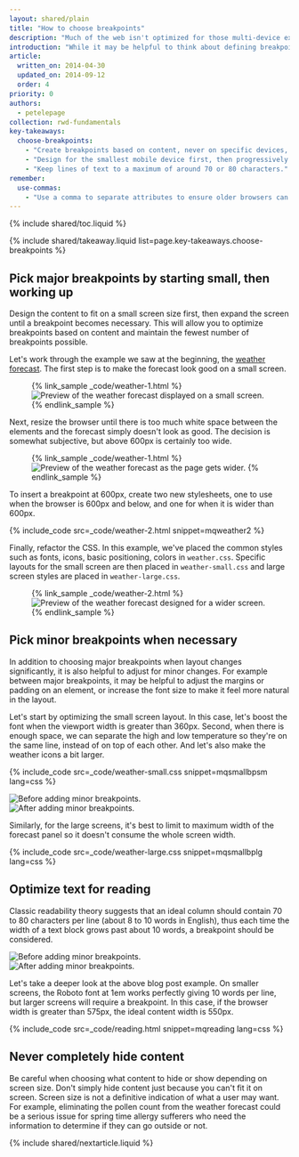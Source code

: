 ```yaml
---
layout: shared/plain
title: "How to choose breakpoints"
description: "Much of the web isn't optimized for those multi-device experiences. Learn the fundamentals to get your site working on mobile, desktop or anything else with a screen."
introduction: "While it may be helpful to think about defining breakpoints based on device classes, use caution. Defining brand names, or operating systems that are in use today can result in a maintenance nightmare. Instead, the content itself should determine how the layout adjusts to its container."
article:
  written_on: 2014-04-30
  updated_on: 2014-09-12
  order: 4
priority: 0
authors:
  - petelepage
collection: rwd-fundamentals
key-takeaways:
  choose-breakpoints:
    - "Create breakpoints based on content, never on specific devices, products or brands."
    - "Design for the smallest mobile device first, then progressively enhance the experience as more screen real estate becomes available."
    - "Keep lines of text to a maximum of around 70 or 80 characters."
remember:
  use-commas:
    - "Use a comma to separate attributes to ensure older browsers can properly parse the attributes."
---
```


{% include shared/toc.liquid %}

{% include shared/takeaway.liquid list=page.key-takeaways.choose-breakpoints %}

## Pick major breakpoints by starting small, then working up

Design the content to fit on a small screen size first, then expand the screen
until a breakpoint becomes necessary.  This will allow you to optimize
breakpoints based on content and maintain the fewest number of breakpoints
possible.

Let's work through the example we saw at the beginning,
the [weather forecast]({{site.fundamentals}}/layouts/rwd-fundamentals/index.html).
The first step is to make the forecast look good on a small screen.

<figure>
  {% link_sample _code/weather-1.html %}
    <img src="imgs/weather-1.png" class="center" srcset="imgs/weather-1.png 1x, imgs/weather-1-2x.png 2x" alt="Preview of the weather forecast displayed on a small screen.">
  {% endlink_sample %}
</figure>

Next, resize the browser until there is too much white space between the
elements and the forecast simply doesn't look as good.  The decision is somewhat
subjective, but above 600px is certainly too wide.

<figure>
  {% link_sample _code/weather-1.html %}
    <img src="imgs/weather-2.png" class="center" srcset="imgs/weather-2.png 1x, imgs/weather-2-2x.png 2x" alt="Preview of the weather forecast as the page gets wider.">
  {% endlink_sample %}
</figure>

To insert a breakpoint at 600px, create two new stylesheets, one to use when the
browser is 600px and below, and one for when it is wider than 600px.

{% include_code src=_code/weather-2.html snippet=mqweather2 %}

Finally, refactor the CSS.  In this example, we've placed the common styles such
as fonts, icons, basic positioning, colors in `weather.css`.  Specific layouts
for the small screen are then placed in `weather-small.css` and large screen
styles are placed in `weather-large.css`.

<figure>
  {% link_sample _code/weather-2.html %}
    <img src="imgs/weather-3.png" class="center" srcset="imgs/weather-3.png 1x, imgs/weather-3-2x.png 2x" alt="Preview of the weather forecast designed for a wider screen.">
  {% endlink_sample %}
</figure>

## Pick minor breakpoints when necessary

In addition to choosing major breakpoints when layout changes significantly, it
is also helpful to adjust for minor changes.  For example between major
breakpoints, it may be helpful to adjust the margins or padding on an element,
or increase the font size to make it feel more natural in the layout.

Let's start by optimizing the small screen layout.  In this case, let's boost
the font when the viewport width is greater than 360px.  Second, when there is
enough space, we can separate the high and low temperature so they're on the
same line, instead of on top of each other.  And let's also make the weather
icons a bit larger.

{% include_code src=_code/weather-small.css snippet=mqsmallbpsm lang=css %}

<div class="clear">
  <div class="g--half">
    <img src="imgs/weather-4-l.png" srcset="imgs/weather-4-l.png 1x, imgs/weather-4-l-2x.png 2x" alt="Before adding minor breakpoints.">
  </div>

  <div class="g--half g--last">
    <img src="imgs/weather-4-r.png" srcset="imgs/weather-4-r.png 1x, imgs/weather-4-r-2x.png 2x" alt="After adding minor breakpoints.">
  </div>
</div>

Similarly, for the large screens, it's best to limit to maximum width of the
forecast panel so it doesn't consume the whole screen width.

{% include_code src=_code/weather-large.css snippet=mqsmallbplg lang=css %}

## Optimize text for reading

Classic readability theory suggests that an ideal column should contain 70 to 80
characters per line (about  8 to 10 words in English), thus each time the width
of a text block grows past about 10 words, a breakpoint should be considered.

<div class="clear">
  <div class="g-wide--1 g-medium--half">
    <img src="imgs/reading-ph.png" srcset="imgs/reading-ph.png 1x, imgs/reading-ph-2x.png 2x" alt="Before adding minor breakpoints.">
  </div>

  <div class="g-wide--3 g-wide--last g-medium--half g--last">
    <img src="imgs/reading-de.png" srcset="imgs/reading-de.png 1x, imgs/reading-de-2x.png 2x" alt="After adding minor breakpoints.">
  </div>
</div>

Let's take a deeper look at the above blog post example.  On smaller screens,
the Roboto font at 1em works perfectly giving 10 words per line, but larger
screens will require a breakpoint. In this case, if the browser width is greater
than 575px, the ideal content width is 550px.

{% include_code src=_code/reading.html snippet=mqreading lang=css %}

## Never completely hide content

Be careful when choosing what content to hide or show depending on screen size.
Don't simply hide content just because you can't fit it on screen.  Screen size
is not a definitive indication of what a user may want.  For example,
eliminating the pollen count from the weather forecast could be a serious issue
for spring time allergy sufferers who need the information to determine if they
can go outside or not.


{% include shared/nextarticle.liquid %}
